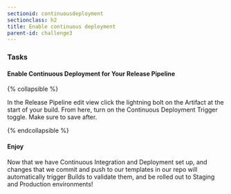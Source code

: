 ```yaml
---
sectionid: continuousdeployment
sectionclass: h2
title: Enable continuous deployment
parent-id: challenge3
---
```


### Tasks

#### Enable Continuous Deployment for Your Release Pipeline

{% collapsible %}

In the Release Pipeline edit view click the lightning bolt on the Artifact at the start of your build. From here, turn on the Continuous Deployment Trigger toggle.  Make sure to save after.

{% endcollapsible %}

#### Enjoy

Now that we have Continuous Integration and Deployment set up, and changes that we commit and push to our templates in our repo will automatically trigger Builds to validate them, and be rolled out to Staging and Production environments!